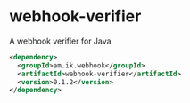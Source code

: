 # webhook-verifier
A webhook verifier for Java


```xml
<dependency>
  <groupId>am.ik.webhook</groupId>
  <artifactId>webhook-verifier</artifactId>
  <version>0.1.2</version>
</dependency>
```
